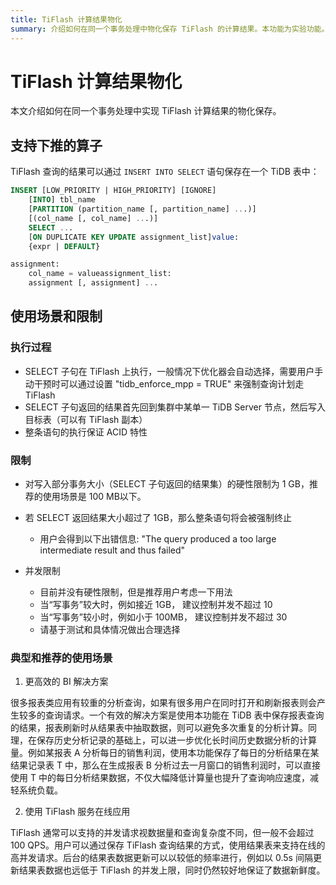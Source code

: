 ```yaml
---
title: TiFlash 计算结果物化
summary: 介绍如何在同一个事务处理中物化保存 TiFlash 的计算结果。本功能为实验功能。
---
```


# TiFlash 计算结果物化

本文介绍如何在同一个事务处理中实现 TiFlash 计算结果的物化保存。

## 支持下推的算子

TiFlash 查询的结果可以通过 `INSERT INTO SELECT` 语句保存在一个 TiDB 表中：

```sql
INSERT [LOW_PRIORITY | HIGH_PRIORITY] [IGNORE]
    [INTO] tbl_name
    [PARTITION (partition_name [, partition_name] ...)]
    [(col_name [, col_name] ...)]
    SELECT ...
    [ON DUPLICATE KEY UPDATE assignment_list]value:
    {expr | DEFAULT}

assignment:
    col_name = valueassignment_list:
    assignment [, assignment] ...
```


## 使用场景和限制


### 执行过程


* SELECT 子句在 TiFlash 上执行，一般情况下优化器会自动选择，需要用户手动干预时可以通过设置 "tidb_enforce_mpp = TRUE" 来强制查询计划走 TiFlash
* SELECT 子句返回的结果首先回到集群中某单一 TiDB Server 节点，然后写入目标表（可以有 TiFlash 副本）
* 整条语句的执行保证 ACID 特性


### 限制

* 对写入部分事务大小（SELECT 子句返回的结果集）的硬性限制为 1 GB，推荐的使用场景是 100 MB以下。

* 若 SELECT 返回结果大小超过了 1GB，那么整条语句将会被强制终止
  * 用户会得到以下出错信息: "The query produced a too large intermediate result and thus failed"
* 并发限制
  * 目前并没有硬性限制，但是推荐用户考虑一下用法
  * 当“写事务”较大时，例如接近 1GB， 建议控制并发不超过 10
  * 当“写事务”较小时，例如小于 100MB， 建议控制并发不超过 30
  * 请基于测试和具体情况做出合理选择


### 典型和推荐的使用场景

1. 更高效的 BI 解决方案

很多报表类应用有较重的分析查询，如果有很多用户在同时打开和刷新报表则会产生较多的查询请求。一个有效的解决方案是使用本功能在 TiDB 表中保存报表查询的结果，报表刷新时从结果表中抽取数据，则可以避免多次重复的分析计算。同理，在保存历史分析记录的基础上，可以进一步优化长时间历史数据分析的计算量。例如某报表 A 分析每日的销售利润，使用本功能保存了每日的分析结果在某结果记录表 T 中，那么在生成报表 B 分析过去一月窗口的销售利润时，可以直接使用 T 中的每日分析结果数据，不仅大幅降低计算量也提升了查询响应速度，减轻系统负载。

2. 使用 TiFlash 服务在线应用

TiFlash 通常可以支持的并发请求视数据量和查询复杂度不同，但一般不会超过 100 QPS。用户可以通过保存 TiFlash 查询结果的方式，使用结果表来支持在线的高并发请求。后台的结果表数据更新可以以较低的频率进行，例如以 0.5s 间隔更新结果表数据也远低于 TiFlash 的并发上限，同时仍然较好地保证了数据新鲜度。
